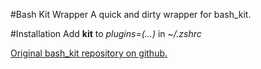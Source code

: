 #Bash Kit Wrapper
A quick and dirty wrapper for bash_kit.

#Installation
Add __kit__ to *plugins=(...)* in *~/.zshrc*

[Original bash_kit repository on github.](https://github.com/psynaptic/bash_kit)
